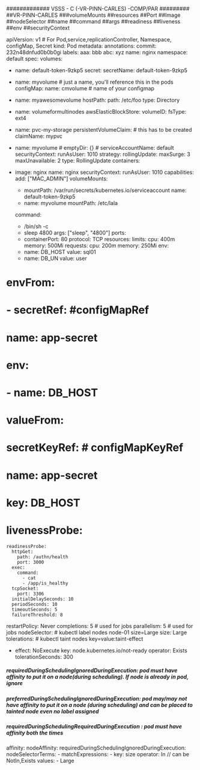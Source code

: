 ############# VSSS - C (-VR-PINN-CARLES) -COMP/PAR 
#########
##VR-PINN-CARLES
###volumeMounts
##resources
##Port
##Image
##nodeSelector
##name
##command
##args
##readiness
##liveness
##env
##securityContext


apiVersion: v1 # For Pod,service,replicationController, Namespace, configMap, Secret
kind: Pod
metadata:
  annotations:
    commit: 232n48dnfud0b0b0gi
  labels:
    aaa: bbb
    abc: xyz
  name: nginx
  namespace: default
spec:
  volumes:
  - name: default-token-9zkp5
    secret:
      secretName: default-token-9zkp5
  - name: myvolume # just a name, you'll reference this in the pods
    configMap:
      name: cmvolume # name of your configmap    
  - name: myawesomevolume
    hostPath:
      path: /etc/foo
      type: Directory  
  - name: volumeformultinodes
    awsElasticBlockStore:
      volumeID: <volumeID>
      fsType: ext4
  - name: pvc-my-storage
    persistentVolumeClaim:  # this has to be created
      claimName: mypvc
  - name: myvolume #
    emptyDir: {} #
  serviceAccountName: default
  securityContext: 
    runAsUser: 1010 
  strategy:
    rollingUpdate:
      maxSurge: 3
      maxUnavailable: 2
    type: RollingUpdate
  containers:
  - image: nginx
    name: nginx
    securityContext: 
      runAsUser: 1010
      capabilities:
        add: ["MAC_ADMIN"] 
    volumeMounts:
    - mountPath: /var/run/secrets/kubernetes.io/serviceaccount
      name: default-token-9zkp5
    - name: myvolume
      mountPath: /etc/lala
 
    command:
    - /bin/sh -c
    - sleep 4800
    args: ["sleep", "4800"]
    ports:
    - containerPort: 80
      protocol: TCP
    resources:
      limits:
        cpu: 400m
        memory: 500Mi
      requests:
        cpu: 200m
        memory: 250Mi
    env:
    - name: DB_HOST
      value: sql01
    - name: DB_UN
      value: user      
 #  envFrom:
 #    - secretRef: #configMapRef
 #        name: app-secret
 #  env:
 #    - name: DB_HOST
#       valueFrom:
#         secretKeyRef: # configMapKeyRef
#           name: app-secret
#           key: DB_HOST

  # livenessProbe:
    readinessProbe:
      httpGet:
        path: /authn/health
        port: 3000
      exec:
        command:
          - cat
          - /app/is_healthy
      tcpSocket:
        port: 3306
      initialDelaySeconds: 10
      periodSeconds: 10
      timeoutSeconds: 5
      failureThreshold: 8
      
  restartPolicy: Never
  completions: 5 # used for jobs
  parallelism: 5 # used for jobs
  nodeSelector:  # kubectl label nodes node-01 size=Large
    size: Large
  tolerations: # kubectl taint nodes <node-name> key=value:taint-effect
  - effect: NoExecute
    key: node.kubernetes.io/not-ready
    operator: Exists
    tolerationSeconds: 300
##### requiredDuringSchedulingIgnoredDuringExecution:  pod must have affinity to put it on a node(during scheduling). If node is already in pod, ignore
##### preferredDuringSchedulingIgnoredDuringExecution: pod may/may not have affinity to put it on a node (during scheduling) and can be placed to tainted node even no label assigned
##### requiredDuringSchedulingRequiredDuringExecution : pod must have affinity both the times    
  affinity:
    nodeAffinity:
      requiredDuringSchedulingIgnoredDuringExecution:
        nodeSelectorTerms:
        - matchExpressions:
          - key: size
            operator: In  // can be NotIn,Exists
            values:
            - Large       